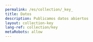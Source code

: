 ```yaml
---
permalink: /es/collection/_key_
title: Datos
description: Publicamos datos abiertos
layout: collection-key
lang-ref: collection/key
metaRobots: allow
---
```


